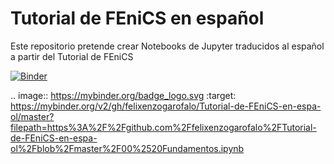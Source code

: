 # Tutorial de FEniCS en español
Este repositorio pretende crear Notebooks de Jupyter traducidos al español a partir del Tutorial de FEniCS

[![Binder](https://mybinder.org/badge_logo.svg)](https://mybinder.org/v2/gh/felixenzogarofalo/Tutorial-de-FEniCS-en-espa-ol/master?filepath=https%3A%2F%2Fgithub.com%2Ffelixenzogarofalo%2FTutorial-de-FEniCS-en-espa-ol%2Fblob%2Fmaster%2F00%2520Fundamentos.ipynb)

.. image:: https://mybinder.org/badge_logo.svg
 :target: https://mybinder.org/v2/gh/felixenzogarofalo/Tutorial-de-FEniCS-en-espa-ol/master?filepath=https%3A%2F%2Fgithub.com%2Ffelixenzogarofalo%2FTutorial-de-FEniCS-en-espa-ol%2Fblob%2Fmaster%2F00%2520Fundamentos.ipynb

